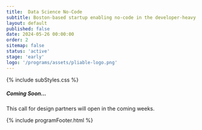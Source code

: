 ```yaml
---
title:  Data Science No-Code
subtitle: Boston-based startup enabling no-code in the developer-heavy data science workflows. This company turns 'dirty' data into clean data.
layout: default
published: false
date: 2024-05-26 00:00:00
order: 2
sitemap: false
status: 'active'
stage: 'early'
logo: '/programs/assets/pliable-logo.png'
---
```


{% include subStyles.css %}

<div class="mt-5 mb-5 tech-note">
    <h5>
       Coming Soon...
    </h5>
    <p>
        This call for design partners will open in the coming weeks.
    </p>
</div>

{% include programFooter.html %}
